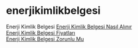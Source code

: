 # enerjikimlikbelgesi
Enerji Kimlik Belgesi
<a href="https://www.enerjikimlikbelgesiproje.com/">Enerji Kimlik Belgesi Nasıl Alınır</a><br/>
<a href="https://www.ekbfiyatlar.com/">Enerji Kimlik Belgesi Fiyatları</a><br/>
<a href="https://www.enerjikimlikbelgeuzmani.com/">Enerji Kimlik Belgesi Zorunlu Mu</a><br/>
